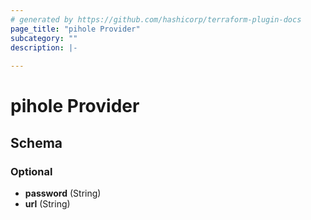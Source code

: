 ```yaml
---
# generated by https://github.com/hashicorp/terraform-plugin-docs
page_title: "pihole Provider"
subcategory: ""
description: |-
  
---
```


# pihole Provider





<!-- schema generated by tfplugindocs -->
## Schema

### Optional

- **password** (String)
- **url** (String)
